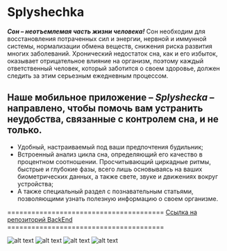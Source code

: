 # Splyshechka

***Сон – неотъемлемая часть жизни человека!*** Сон необходим для восстановления потраченных сил и энергии, нервной и иммунной системы, нормализации обмена веществ, снижения риска развития многих заболеваний. Хронический недостаток сна, как и его избыток, оказывает отрицательное влияние на организм, поэтому каждый ответственный человек, который заботится о своем здоровье, должен следить за этим серьезным ежедневным процессом.

## Наше мобильное приложение – _Splyshecka_ – направлено, чтобы помочь вам устранить неудобства, связанные с контролем сна, и не только.

-  Удобный, настраиваемый под ваши предпочтения будильник;
-  Встроенный анализ цикла сна, определяющий его качество в процентном соотношении. Просчитывающий циркадные ритмы, быстрые и глубокие фазы, всего лишь основываясь на ваших биометрических данных, а также свете, звуке и движениях вокруг устройства; 
-  А также специальный раздел с познавательным статьями, позволяющими узнать полезную информацию о своем организме.

======================================= [Ссылка на репозиторий BackEnd](https://github.com/Den0110/splyshechka_api) =======================================

![alt text](https://drive.google.com/file/d/1CeQkSAMVX0itkdu8F9inBinrWsiAB26l/view?usp=share_link)
![alt text](https://drive.google.com/file/d/1Dwz0ZPIXLhmrNsUP4YUD3aGZH_8av5SV/view?usp=share_link)
![alt text](https://drive.google.com/file/d/11cTd0iTwUz2swlTd3CPIOl42k6xcO96H/view?usp=share_link)
![alt text](https://drive.google.com/file/d/1KbwMeZMm-h1QC2vPRFNUfKBZfZpbpWKL/view?usp=share_link)
